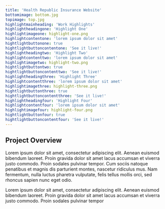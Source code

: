 ```yaml
---
title: 'Health Republic Insurance Website'
bottomimage: bottom.jpg
topimage: top.jpg
highlightmainheading: 'Work Highlights'
highlightheadingone: 'Highlight One'
highlightimageone: highlight-one.png
highlightcontentone: 'lorem ipsum dolor sit amet'
hightlightbuttonone: true
hightlightbuttoncontentone: 'See it live!'
highlightheadingtwo: 'Highlight Two'
highlightcontenttwo: 'lorem ipsum dolor sit amet'
highlightimagetwo: highlight-two.png
hightlightbuttontwo: true
hightlightbuttoncontenttwo: 'See it live!'
highlightheadingthree: 'Highlight Three'
highlightcontentthree: 'lorem ipsum dolor sit amet'
highlightimagethree: highlight-three.png
hightlightbuttonthree: true
hightlightbuttoncontentthree: 'See it live!'
highlightheadingfour: 'Highlight Four'
highlightcontentfour: 'lorem ipsum dolor sit amet'
highlightimagefour: highlight-four.png
hightlightbuttonfour: true
hightlightbuttoncontentfour: 'See it live!'
---
```


## Project Overview
Lorem ipsum dolor sit amet, consectetur adipiscing elit. Aenean euismod bibendum laoreet. Proin gravida dolor sit amet lacus accumsan et viverra justo commodo. Proin sodales pulvinar tempor. Cum sociis natoque penatibus et magnis dis parturient montes, nascetur ridiculus mus. Nam fermentum, nulla luctus pharetra vulputate, felis tellus mollis orci, sed rhoncus sapien nunc eget odio.

Lorem ipsum dolor sit amet, consectetur adipiscing elit. Aenean euismod bibendum laoreet. Proin gravida dolor sit amet lacus accumsan et viverra justo commodo. Proin sodales pulvinar tempor